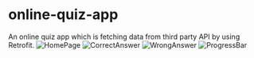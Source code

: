 # online-quiz-app
An online quiz app which is fetching data from third party API by using Retrofit.
![HomePage](https://github.com/user-attachments/assets/cf45fe4b-9d17-4531-8a9f-3aa31ccf3ffc)
![CorrectAnswer](https://github.com/user-attachments/assets/0c17f906-d413-42ef-b820-f2374f79e4fa)
![WrongAnswer](https://github.com/user-attachments/assets/f6b54918-5fdd-4ddb-b0a5-664cf43c5618)
![ProgressBar](https://github.com/user-attachments/assets/303f8cc1-02a4-4ede-9e94-54474921c733)
